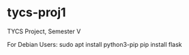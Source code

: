 # tycs-proj1
TYCS Project, Semester V

For Debian Users:
sudo apt install python3-pip
pip install flask
